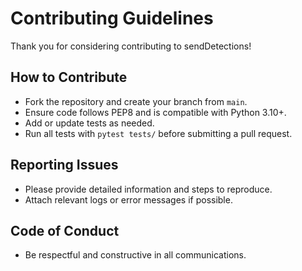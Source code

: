 # Contributing Guidelines

Thank you for considering contributing to sendDetections!

## How to Contribute
- Fork the repository and create your branch from `main`.
- Ensure code follows PEP8 and is compatible with Python 3.10+.
- Add or update tests as needed.
- Run all tests with `pytest tests/` before submitting a pull request.

## Reporting Issues
- Please provide detailed information and steps to reproduce.
- Attach relevant logs or error messages if possible.

## Code of Conduct
- Be respectful and constructive in all communications.
